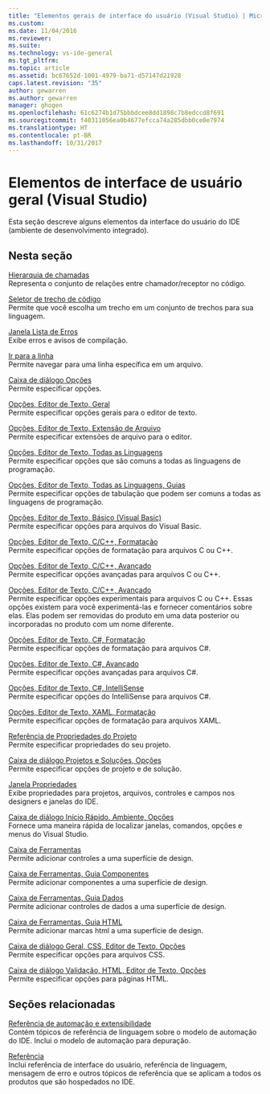 ```yaml
---
title: "Elementos gerais de interface do usuário (Visual Studio) | Microsoft Docs"
ms.custom: 
ms.date: 11/04/2016
ms.reviewer: 
ms.suite: 
ms.technology: vs-ide-general
ms.tgt_pltfrm: 
ms.topic: article
ms.assetid: bc67652d-1001-4979-ba71-d57147d21928
caps.latest.revision: "35"
author: gewarren
ms.author: gewarren
manager: ghogen
ms.openlocfilehash: 61c6274b1d75bbbdcee8dd1898c7b8edccd8f691
ms.sourcegitcommit: f40311056ea0b4677efcca74a285dbb0ce0e7974
ms.translationtype: HT
ms.contentlocale: pt-BR
ms.lasthandoff: 10/31/2017
---
```

# <a name="general-user-interface-elements-visual-studio"></a>Elementos de interface de usuário geral (Visual Studio)
Esta seção descreve alguns elementos da interface do usuário do IDE (ambiente de desenvolvimento integrado).  
  
## <a name="in-this-section"></a>Nesta seção  
 [Hierarquia de chamadas](../../ide/reference/call-hierarchy.md)  
 Representa o conjunto de relações entre chamador/receptor no código.  
  
 [Seletor de trecho de código](../../ide/reference/code-snippet-picker.md)  
 Permite que você escolha um trecho em um conjunto de trechos para sua linguagem.  
  
 [Janela Lista de Erros](../../ide/reference/error-list-window.md)  
 Exibe erros e avisos de compilação.  
  
 [Ir para a linha](../../ide/reference/go-to-line.md)  
 Permite navegar para uma linha específica em um arquivo.  
  
 [Caixa de diálogo Opções](../../ide/reference/options-dialog-box-visual-studio.md)  
 Permite especificar opções.  
  
 [Opções, Editor de Texto, Geral](../../ide/reference/options-text-editor-general.md)  
 Permite especificar opções gerais para o editor de texto.  
  
 [Opções, Editor de Texto, Extensão de Arquivo](../../ide/reference/options-text-editor-file-extension.md)  
 Permite especificar extensões de arquivo para o editor.  
  
 [Opções, Editor de Texto, Todas as Linguagens](../../ide/reference/options-text-editor-all-languages.md)  
 Permite especificar opções que são comuns a todas as linguagens de programação.  
  
 [Opções, Editor de Texto, Todas as Linguagens, Guias](../../ide/reference/options-text-editor-all-languages-tabs.md)  
 Permite especificar opções de tabulação que podem ser comuns a todas as linguagens de programação.  
  
 [Opções, Editor de Texto, Básico (Visual Basic)](../../ide/reference/options-text-editor-basic-visual-basic.md)  
 Permite especificar opções para arquivos do Visual Basic.  
  
 [Opções, Editor de Texto, C/C++, Formatação](../../ide/reference/options-text-editor-c-cpp-formatting.md)  
 Permite especificar opções de formatação para arquivos C ou C++.  
  
 [Opções, Editor de Texto, C/C++, Avançado](../../ide/reference/options-text-editor-c-cpp-advanced.md)  
 Permite especificar opções avançadas para arquivos C ou C++.  

[Opções, Editor de Texto, C/C++, Avançado](../../ide/reference/options-text-editor-c-cpp-experimental.md)  
 Permite especificar opções experimentais para arquivos C ou C++. Essas opções existem para você experimentá-las e fornecer comentários sobre elas. Elas podem ser removidas do produto em uma data posterior ou incorporadas no produto com um nome diferente. 
  
 [Opções, Editor de Texto, C#, Formatação](../../ide/reference/options-text-editor-csharp-formatting.md)  
 Permite especificar opções de formatação para arquivos C#.  
  
 [Opções, Editor de Texto, C#, Avançado](../../ide/reference/options-text-editor-csharp-advanced.md)  
 Permite especificar opções avançadas para arquivos C#.  
  
 [Opções, Editor de Texto, C#, IntelliSense](../../ide/reference/options-text-editor-csharp-intellisense.md)  
 Permite especificar opções do IntelliSense para arquivos C#.  
  
 [Opções, Editor de Texto, XAML, Formatação](../../ide/reference/options-text-editor-xaml-formatting.md)  
 Permite especificar opções de formatação para arquivos XAML.  
  
 [Referência de Propriedades do Projeto](../../ide/reference/project-properties-reference.md)  
 Permite especificar propriedades do seu projeto.  
  
 [Caixa de diálogo Projetos e Soluções, Opções](../../ide/reference/projects-and-solutions-options-dialog-box.md)  
 Permite especificar opções de projeto e de solução.  
  
 [Janela Propriedades](../../ide/reference/properties-window.md)  
 Exibe propriedades para projetos, arquivos, controles e campos nos designers e janelas do IDE.  
  
 [Caixa de diálogo Início Rápido, Ambiente, Opções](../../ide/reference/quick-launch-environment-options-dialog-box.md)  
 Fornece uma maneira rápida de localizar janelas, comandos, opções e menus do Visual Studio.  
  
 [Caixa de Ferramentas](../../ide/reference/toolbox.md)  
 Permite adicionar controles a uma superfície de design.  
  
 [Caixa de Ferramentas, Guia Componentes](../../ide/reference/toolbox-components-tab.md)  
 Permite adicionar componentes a uma superfície de design.  
  
 [Caixa de Ferramentas, Guia Dados](../../ide/reference/toolbox-data-tab.md)  
 Permite adicionar controles de dados a uma superfície de design.  
  
 [Caixa de Ferramentas, Guia HTML](../../ide/reference/toolbox-html-tab.md)  
 Permite adicionar marcas html a uma superfície de design.  
  
 [Caixa de diálogo Geral, CSS, Editor de Texto, Opções](http://msdn.microsoft.com/Library/b33a7617-e69d-4a11-938e-2e218a34a10c)  
 Permite especificar opções para arquivos CSS.  
  
 [Caixa de diálogo Validação, HTML, Editor de Texto, Opções](http://msdn.microsoft.com/Library/9c24ecfe-263e-4bf1-88de-d01be3992863)  
 Permite especificar opções para páginas HTML.  
  
## <a name="related-sections"></a>Seções relacionadas  
 [Referência de automação e extensibilidade](http://msdn.microsoft.com/Library/93112562-db21-4188-9383-ed19ad79bddf)  
 Contém tópicos de referência de linguagem sobre o modelo de automação do IDE. Inclui o modelo de automação para depuração.  
  
 [Referência](../../ide/reference/visual-studio-reference.md)  
 Inclui referência de interface do usuário, referência de linguagem, mensagem de erro e outros tópicos de referência que se aplicam a todos os produtos que são hospedados no IDE.